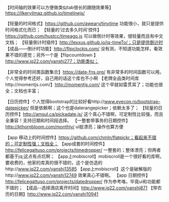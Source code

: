 【时间轴的效果可以方便做类似tab很长的跟随效果等】https://ilkeryilmaz.github.io/timelinejs/

【轻量的时间格式】https://github.com/aweary/tinytime 功能很小，就只是提供时间格式化而已；
【轻量的‘过去多久时间’控件】https://github.com/hustcc/timeago.js 可以做倒计时等效果，很轻量而且有中文文档；
【轻量倒计时插件】http://lexxus.github.io/jq-timeTo/；只是提供倒计时
【成品——倒计时功能】http://flipclockjs.com/ 没有测，不知道功能怎样，看效果不错的感觉；另外一个是【flipcountdown 】http://www.jq22.com/yanshi277；功能类似；

【非常全的时间类函数集合】https://date-fns.org/ 有非常多的时间函数可以用。个人觉得参考还好，自己用的话这个库也不小啊
【老牌全品类时间库http://momentjs.com/】http://momentjs.com/ 这个早就如雷贯耳了；功能也很全；文档也丰富；


【日历控件】个人觉得bootstrap的比较好看http://www.eyecon.ro/bootstrap-datepicker/ 但是依赖啊；这个也是daterangepicker；依赖太多了；
【轻量的日历控件】http://amsul.ca/pickadate.js/ 这个真心不错啊，可定制性比较强，而且全兼容！支持日期和时间段选择。
【一整套带事务的日期控件】http://kthornbloom.com/monthly/ ui挺漂亮；操作也算方便


【app 移动上的时间控件】https://github.com/chmln/flatpickr；看起来不错的；可定制性强；文档全；
【app成套的时间控件】http://felicegattuso.com/projects/timedropper/ 一整套的；整体漂亮；但两者都基于jq;这点有点坑啊；
【app上mobiscroll】mobiscroll是一个很好看的库啊，要收费的，他家的库真的很不错的，这个是仿造的http://www.jq22.com/yanshi13585
【app上mobiscroll】这个是破解版的http://www.jq22.com/yanshi12749 效果真心不错啊。
【app 日期控件】http://felicegattuso.com/projects/datedropper/ 作为参考咯，毕竟ui和功能都不错的；
【成品--选择酒店离开时间】http://www.jq22.com/yanshi871
【带农历的日期】http://www.jq22.com/yanshi10941